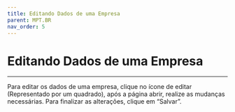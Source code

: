 ```yaml
---
title: Editando Dados de uma Empresa
parent: MPT.BR
nav_order: 5
---
```


# Editando Dados de uma Empresa
---

Para editar os dados de uma empresa, clique no ícone de editar (Representado por um quadrado), após a página abrir, realize as mudanças necessárias. Para finalizar as alterações, clique em “Salvar”.
